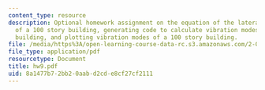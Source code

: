 ```yaml
---
content_type: resource
description: Optional homework assignment on the equation of the lateral vibration
  of a 100 story building, generating code to calculate vibration modes of a 100 story
  building, and plotting vibration modes of a 100 story building.
file: /media/https%3A/open-learning-course-data-rc.s3.amazonaws.com/2-003j-dynamics-and-control-i-fall-2007/8a1477b72bb20aabd2cde8cf27cf2111_hw9.pdf
file_type: application/pdf
resourcetype: Document
title: hw9.pdf
uid: 8a1477b7-2bb2-0aab-d2cd-e8cf27cf2111
---
```

